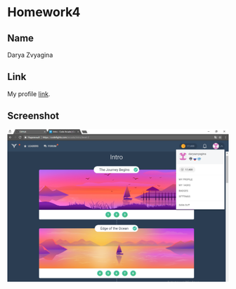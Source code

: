 # Homework4

## Name

Darya Zvyagina


## Link

My profile [link](https://codefights.com/profile/daryazvyagina/stats).


## Screenshot

![codefights](https://github.com/DaryaZvyagina/homework-template/blob/feature-homework-4/screen.PNG)
